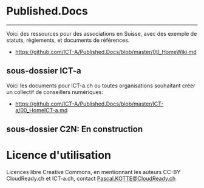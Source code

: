 # Published.Docs
---

Voici des ressources pour des associations en Suisse, avec des exemple de statuts, règlements, et documents de références.
* https://github.com/ICT-A/Published.Docs/blob/master/00_HomeWiki.md

## sous-dossier ICT-a
Voici les documents pour ICT-a.ch ou toutes organisations souhaitant créer un collectif de conseillers numériques:
* https://github.com/ICT-A/Published.Docs/blob/master/ICT-a/00_HomeICT-a.md

## sous-dossier C2N: En construction

# Licence d'utilisation
Licences libre Creative Commons, en mentionnant les auteurs CC-BY CloudReady.ch et ICT-a.ch, contact Pascal.KOTTE@CloudReady.ch
